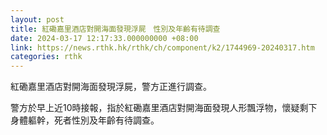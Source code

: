 ```yaml
---
layout: post
title: 紅磡嘉里酒店對開海面發現浮屍　性別及年齡有待調查
date: 2024-03-17 12:17:33.000000000 +08:00
link: https://news.rthk.hk/rthk/ch/component/k2/1744969-20240317.htm
categories: rthk
---
```


紅磡嘉里酒店對開海面發現浮屍，警方正進行調查。

警方於早上近10時接報，指於紅磡嘉里酒店對開海面發現人形飄浮物，懷疑剩下身體軀幹，死者性別及年齡有待調查。
